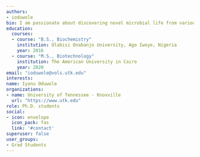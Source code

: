 ```yaml
---
authors:
- ioduwole
bio: I am passionate about discovering novel microbial life from various environments having distinct geochemistry and unique physio chemical properties.
education:
  courses:
  - course: "B.S., Biochemistry"
    institution: Olabisi Onabanjo University, Ago Iwoye, Nigeria
    year: 2016
  - course: "M.S., Biotechnology"
    institution: The American University in Cairo
    year: 2020
email: "ioduwole@vols.utk.edu"
interests:
name: Iyanu Oduwole
organizations:
- name: University of Tennessee - Knoxville
  url: "https://www.utk.edu"
role: Ph.D. students
social:
- icon: envelope
  icon_pack: fas
  link: '#contact'
superuser: false
user_groups:
- Grad Students
---
```


